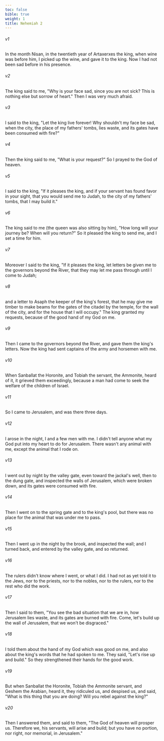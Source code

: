 ```yaml
---
toc: false
bible: true
weight: 1
title: Nehemiah 2
---
```




###### v1 
In the month Nisan, in the twentieth year of Artaxerxes the king, when wine was before him, I picked up the wine, and gave it to the king. Now I had not been sad before in his presence. 

###### v2 
The king said to me, "Why is your face sad, since you are not sick? This is nothing else but sorrow of heart." Then I was very much afraid. 

###### v3 
I said to the king, "Let the king live forever! Why shouldn't my face be sad, when the city, the place of my fathers' tombs, lies waste, and its gates have been consumed with fire?" 

###### v4 
Then the king said to me, "What is your request?" So I prayed to the God of heaven. 

###### v5 
I said to the king, "If it pleases the king, and if your servant has found favor in your sight, that you would send me to Judah, to the city of my fathers' tombs, that I may build it." 

###### v6 
The king said to me (the queen was also sitting by him), "How long will your journey be? When will you return?" So it pleased the king to send me, and I set a time for him. 

###### v7 
Moreover I said to the king, "If it pleases the king, let letters be given me to the governors beyond the River, that they may let me pass through until I come to Judah; 

###### v8 
and a letter to Asaph the keeper of the king's forest, that he may give me timber to make beams for the gates of the citadel by the temple, for the wall of the city, and for the house that I will occupy." The king granted my requests, because of the good hand of my God on me. 

###### v9 
Then I came to the governors beyond the River, and gave them the king's letters. Now the king had sent captains of the army and horsemen with me. 

###### v10 
When Sanballat the Horonite, and Tobiah the servant, the Ammonite, heard of it, it grieved them exceedingly, because a man had come to seek the welfare of the children of Israel. 

###### v11 
So I came to Jerusalem, and was there three days. 

###### v12 
I arose in the night, I and a few men with me. I didn't tell anyone what my God put into my heart to do for Jerusalem. There wasn't any animal with me, except the animal that I rode on. 

###### v13 
I went out by night by the valley gate, even toward the jackal's well, then to the dung gate, and inspected the walls of Jerusalem, which were broken down, and its gates were consumed with fire. 

###### v14 
Then I went on to the spring gate and to the king's pool, but there was no place for the animal that was under me to pass. 

###### v15 
Then I went up in the night by the brook, and inspected the wall; and I turned back, and entered by the valley gate, and so returned. 

###### v16 
The rulers didn't know where I went, or what I did. I had not as yet told it to the Jews, nor to the priests, nor to the nobles, nor to the rulers, nor to the rest who did the work. 

###### v17 
Then I said to them, "You see the bad situation that we are in, how Jerusalem lies waste, and its gates are burned with fire. Come, let's build up the wall of Jerusalem, that we won't be disgraced." 

###### v18 
I told them about the hand of my God which was good on me, and also about the king's words that he had spoken to me. They said, "Let's rise up and build." So they strengthened their hands for the good work. 

###### v19 
But when Sanballat the Horonite, Tobiah the Ammonite servant, and Geshem the Arabian, heard it, they ridiculed us, and despised us, and said, "What is this thing that you are doing? Will you rebel against the king?" 

###### v20 
Then I answered them, and said to them, "The God of heaven will prosper us. Therefore we, his servants, will arise and build; but you have no portion, nor right, nor memorial, in Jerusalem."
